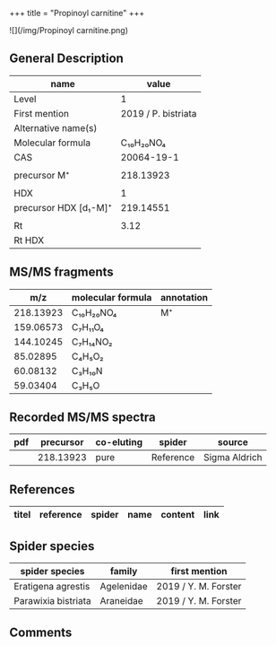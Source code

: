 +++
title = "Propinoyl carnitine"
+++

![](/img/Propinoyl carnitine.png)

## General Description

| name                  | value               |
|-----------------------|---------------------|
| Level                 | 1                   |
| First mention         | 2019 / P. bistriata |
| Alternative name(s)   |                     |
| Molecular formula     | C₁₀H₂₀NO₄           |
| CAS                   | 20064-19-1          |
|                       |                     |
| precursor M⁺          | 218.13923           |
|                       |                     |
| HDX                   | 1                   |
| precursor HDX [d₁-M]⁺ | 219.14551           |
|                       |                     |
| Rt                    | 3.12                |
| Rt HDX                |                     |

## MS/MS fragments

| m/z       | molecular formula | annotation |
|-----------|-------------------|------------|
| 218.13923 | C₁₀H₂₀NO₄         | M⁺         |
| 159.06573 | C₇H₁₁O₄           |            |
| 144.10245 | C₇H₁₄NO₂          |            |
| 85.02895  | C₄H₅O₂            |            |
| 60.08132  | C₃H₁₀N            |            |
| 59.03404  | C₃H₅O             |            |

## Recorded MS/MS spectra

| pdf | precursor | co-eluting | spider    | source        |
|-----|-----------|------------|-----------|---------------|
|     | 218.13923 | pure       | Reference | Sigma Aldrich |


## References

| titel  | reference | spider | name | content | link |
|--------|-----------|--------|------|---------|------|


## Spider species

| spider species      | family     | first mention        |
|---------------------|------------|----------------------|
| Eratigena agrestis  | Agelenidae | 2019 / Y. M. Forster |
| Parawixia bistriata | Araneidae  | 2019 / Y. M. Forster |


## Comments